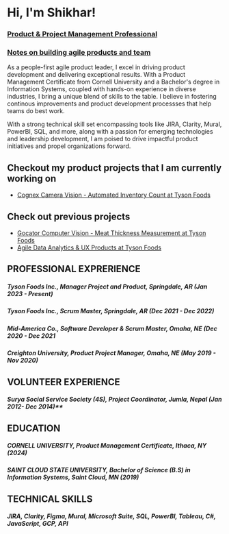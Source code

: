 <h1>Hi, I'm Shikhar!</h1>
<h3><a href="https://www.linkedin.com/in/shikharstha/">Product & Project Management Professional</a></h3>
<h3><a href="https://www.linkedin.com/build-relation/newsletter-follow?entityUrn=7137295985310924800">Notes on building agile products and team </a></h3>

As a people-first agile product leader, I excel in driving product development and delivering exceptional results. With a Product Management Certificate from Cornell University and a Bachelor's degree in Information Systems, coupled with hands-on experience in diverse industries, I bring a unique blend of skills to the table. I believe in fostering continous improvements and product development processses that help teams do best work. 

With a strong technical skill set encompassing tools like JIRA, Clarity, Mural, PowerBI, SQL, and more, along with a passion for emerging technologies and leadership development, I am poised to drive impactful product initiatives and propel organizations forward.

## Checkout my product projects that I am currently working on
* [Cognex Camera Vision - Automated Inventory Count at Tyson Foods](CognexProduct.md)

## Check out previous projects
* [Gocator Computer Vision - Meat Thickness Measurement at Tyson Foods](GocatorProductCase.md)
* [Agile Data Analytics & UX Products at Tyson Foods](ScrumMaster.md)

## PROFESSIONAL EXPRERIENCE
##### Tyson Foods Inc., Manager Project and Product, Springdale, AR (Jan 2023 - Present) <br />
##### Tyson Foods Inc., Scrum Master, Springdale, AR (Dec 2021 - Dec 2022) <br />
##### Mid-America Co.,  Software Developer & Scrum Master, Omaha, NE (Dec 2020 - Dec 2021 <br />
##### Creighton University, Product Project Manager, Omaha, NE (May 2019 - Nov 2020) <br />

## VOLUNTEER EXPERIENCE
##### Surya Social Service Society (4S), Project Coordinator, Jumla, Nepal (Jan 2012- Dec 2014)**

## EDUCATION
##### CORNELL UNIVERSITY, Product Management Certificate, Ithaca, NY (2024) <br />
##### SAINT CLOUD STATE UNIVERSITY, Bachelor of Science (B.S) in Information Systems, Saint Cloud, MN (2019)

## TECHNICAL SKILLS
##### JIRA, Clarity, Figma, Mural, Microsoft Suite, SQL, PowerBI, Tableau, C#, JavaScript, GCP, API

